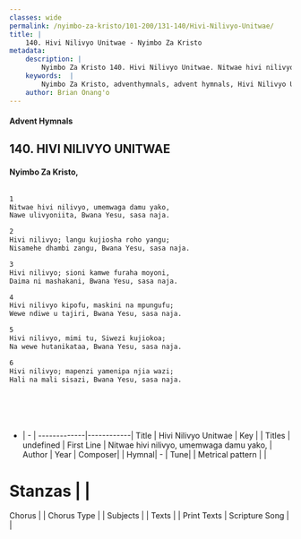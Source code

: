 ```yaml
---
classes: wide
permalink: /nyimbo-za-kristo/101-200/131-140/Hivi-Nilivyo-Unitwae/
title: |
    140. Hivi Nilivyo Unitwae - Nyimbo Za Kristo
metadata:
    description: |
        Nyimbo Za Kristo 140. Hivi Nilivyo Unitwae. Nitwae hivi nilivyo, umemwaga damu yako,  Nawe ulivyoniita, Bwana Yesu, sasa naja.  
    keywords:  |
        Nyimbo Za Kristo, adventhymnals, advent hymnals, Hivi Nilivyo Unitwae, Nitwae hivi nilivyo, umemwaga damu yako, . 
    author: Brian Onang'o
---
```


#### Advent Hymnals
## 140. HIVI NILIVYO UNITWAE
####  Nyimbo Za Kristo,

```txt

1
Nitwae hivi nilivyo, umemwaga damu yako, 
Nawe ulivyoniita, Bwana Yesu, sasa naja.

2
Hivi nilivyo; langu kujiosha roho yangu; 
Nisamehe dhambi zangu, Bwana Yesu, sasa naja.

3
Hivi nilivyo; sioni kamwe furaha moyoni, 
Daima ni mashakani, Bwana Yesu, sasa naja.

4
Hivi nilivyo kipofu, maskini na mpungufu; 
Wewe ndiwe u tajiri, Bwana Yesu, sasa naja.

5
Hivi nilivyo, mimi tu, Siwezi kujiokoa; 
Na wewe hutanikataa, Bwana Yesu, sasa naja.

6
Hivi nilivyo; mapenzi yamenipa njia wazi; 
Hali na mali sisazi, Bwana Yesu, sasa naja. 







```

- |   -  |
-------------|------------|
Title | Hivi Nilivyo Unitwae |
Key |  |
Titles | undefined |
First Line | Nitwae hivi nilivyo, umemwaga damu yako,  |
Author | 
Year | 
Composer| |
Hymnal|  - |
Tune|  |
Metrical pattern | |
# Stanzas |  |
Chorus |  |
Chorus Type |  |
Subjects | |
Texts |  |
Print Texts | 
Scripture Song |  |
    
